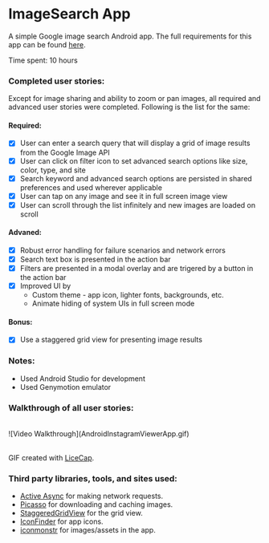 # ImageSearch App

A simple Google image search Android app.
The full requirements for this app can be found [here](http://courses.codepath.com/courses/intro_to_android/week/2#!assignment).

Time spent: 10 hours

### Completed user stories:

Except for image sharing and ability to zoom or pan images, all required and advanced user stories were completed. Following is the list for the same:

#### Required:

 * [x] User can enter a search query that will display a grid of image results from the Google Image API
 * [x] User can click on filter icon to set advanced search options like size, color, type, and site
 * [x] Search keyword and advanced search options are persisted in shared preferences and used wherever applicable
 * [x] User can tap on any image and see it in full screen image view
 * [x] User can scroll through the list infinitely and new images are loaded on scroll
   
#### Advaned:

 * [x] Robust error handling for failure scenarios and network errors
 * [x] Search text box is presented in the action bar
 * [x] Filters are presented in a modal overlay and are trigered by a button in the action bar
 * [x] Improved UI by 
 	- Custom theme - app icon, lighter fonts, backgrounds, etc.
 	- Animate hiding of system UIs in full screen mode

#### Bonus:

 * [x] Use a staggered grid view for presenting image results
 
### Notes:

- Used Android Studio for development
- Used Genymotion emulator 

### Walkthrough of all user stories:
<br />
![Video Walkthrough](AndroidInstagramViewerApp.gif)
<br />
<br />

GIF created with [LiceCap](http://www.cockos.com/licecap/).<br />

### Third party libraries, tools, and sites used:

- [Active Async](http://loopj.com/android-async-http/doc/com/loopj/android/http/AsyncHttpClient.html) for making network requests.
- [Picasso](http://square.github.io/picasso/) for downloading and caching images.
- [StaggeredGridView](https://github.com/f-barth/AndroidStaggeredGrid) for the grid view.
- [IconFinder](https://www.iconfinder.com) for app icons.
- [iconmonstr](http://iconmonstr.com) for images/assets in the app.
